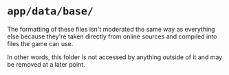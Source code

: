 # `app/data/base/`

The formatting of these files isn't moderated the same way as everything else because they're taken directly from online sources and compiled into files the game can use.

In other words, this folder is not accessed by anything outside of it and may be removed at a later point.
